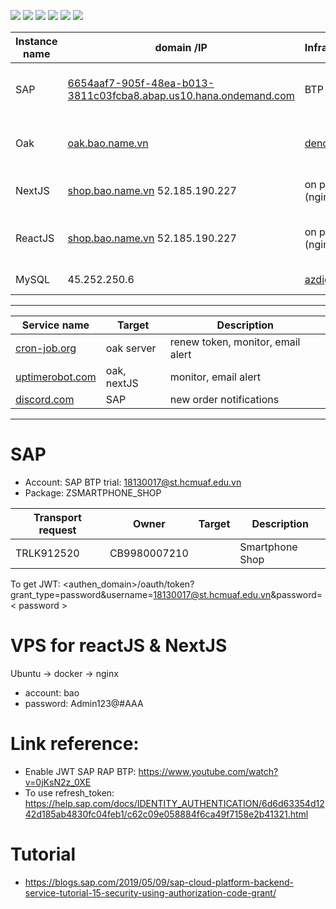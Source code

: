 [![](https://img.shields.io/appveyor/build/gruntjs/grunt)](https://github.com/Thanh-Bao/FrontEnd-real-estate-news-website)
[![](https://img.shields.io/cirrus/github/flutter/flutter)](https://github.com/Thanh-Bao/FrontEnd-real-estate-news-website)
[![](https://img.shields.io/badge/tests-100%25-brightgreen)](https://github.com/Thanh-Bao/FrontEnd-real-estate-news-website)
[![](https://img.shields.io/badge/docs-passing-brightgreen)](https://github.com/Thanh-Bao/FrontEnd-real-estate-news-website)
[![](https://img.shields.io/badge/style-plastic-green.svg?longCache=true&style=plastic)](https://github.com/Thanh-Bao/FrontEnd-real-estate-news-website)
[![](https://img.shields.io/github/stars/badges/shields.svg?style=social)](https://github.com/Thanh-Bao/FrontEnd-real-estate-news-website)

| Instance name | domain /IP                                                                                                                                   | Infrastructur                    | Description                                | Note                        |
| ------------- | -------------------------------------------------------------------------------------------------------------------------------------------- | -------------------------------- | ------------------------------------------ | --------------------------- |
| SAP           | [6654aaf7-905f-48ea-b013-3811c03fcba8.abap.us10.hana.ondemand.com](https://6654aaf7-905f-48ea-b013-3811c03fcba8.abap.us10.hana.ondemand.com) | BTP Trial                        |                                            | Domain not contain "_-web_" |
| Oak           | [oak.bao.name.vn](https://oak.bao.name.vn)                                                                                                   | [deno.land](https://deno.land)   | Bypass CORS, Authorization (JWT)           |                             |
| NextJS        | [shop.bao.name.vn](https://shop.bao.name.vn) 52.185.190.227                                                                                  | on premise (nginx)               | Home page, Product detail.                 |                             |
| ReactJS       | [shop.bao.name.vn](https://shop.bao.name.vn) 52.185.190.227                                                                                  | on premise (nginx)               | Profile page, order page, login page, etc. |                             |
| MySQL         | 45.252.250.6                                                                                                                                 | [azdigi.com](https://azdigi.com) | logger for Oak                             |                             |

---

| Service name                       | Target      | Description                       |
| ---------------------------------- | ----------- | --------------------------------- |
| [cron-job.org](cron-job.org)       | oak server  | renew token, monitor, email alert |
| [uptimerobot.com](uptimerobot.com) | oak, nextJS | monitor, email alert              |
| [discord.com](discord.com)         | SAP         | new order notifications           |

---

# SAP

- Account: SAP BTP trial: 18130017@st.hcmuaf.edu.vn
- Package: ZSMARTPHONE_SHOP

| Transport request | Owner        | Target | Description     |
| ----------------- | ------------ | ------ | --------------- |
| TRLK912520        | CB9980007210 |        | Smartphone Shop |

To get JWT: <authen_domain>/oauth/token?grant_type=password&username=18130017@st.hcmuaf.edu.vn&password=< password >

# VPS for reactJS & NextJS

Ubuntu -> docker -> nginx

- account: bao
- password: Admin123@#AAA

# Link reference:

- Enable JWT SAP RAP BTP: https://www.youtube.com/watch?v=0jKsN2z_0XE
- To use refresh_token: https://help.sap.com/docs/IDENTITY_AUTHENTICATION/6d6d63354d1242d185ab4830fc04feb1/c62c09e058884f6ca49f7158e2b41321.html

# Tutorial

- https://blogs.sap.com/2019/05/09/sap-cloud-platform-backend-service-tutorial-15-security-using-authorization-code-grant/
